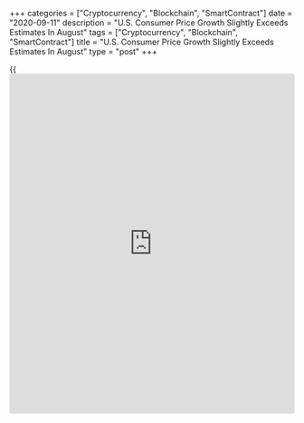 +++
categories = ["Cryptocurrency", "Blockchain", "SmartContract"]
date = "2020-09-11"
description = "U.S. Consumer Price Growth Slightly Exceeds Estimates In August"
tags = ["Cryptocurrency", "Blockchain", "SmartContract"]
title = "U.S. Consumer Price Growth Slightly Exceeds Estimates In August"
type = "post"
+++

{{<iframe id="large-banner" src="https://www.bounty.group/#slide=28.0" width="100%" height="600" scrolling="no" style="border: 0px solid rgb(216, 221, 230); border-radius: 3px;">}}

A report released by the Labor Department on Friday showed consumer
prices in the U.S. increased by slightly more than anticipated in the
month of August.

The Labor Department said its consumer price index climbed by 0.4
percent in August after advancing by 0.6 percent for two straight
months. Economists had expected consumer prices to rise by 0.3 percent.

Energy prices saw continued growth, increasing by 0.9 percent in August
after surging up by 2.5 percent in July. Gasoline prices led the way
higher, jumping by 2.0 percent.

The report said food prices also inched up by 0.1 percent in August
after falling by 0.4 in July, as an increase in the food away from home
index more than offset a slight decline in the food at home index.

Excluding food and energy prices, core consumer prices still rose by 0.4
percent in August following a 0.6 percent increase in July. Core
consumer prices were expected to edge up by 0.2 percent.

The Labor Department said a 5.4 percent spike in prices for used cars
and trucks accounted for over 40 percent of the increase in core prices.

Paul Ashworth, Chief U.S. Economist at Capital Economics, said the jump
in prices for used cars and trucks reflects problems with dwindling
supply.

"With goods production continuing to lag behind the rebound in spending,
those problems are only going to become more acute over the next few
months, pushing core inflation higher," Ashworth said.

Prices for shelter, recreation, household furnishings and operations,
apparel, motor vehicle insurance, and airline fares also rose, while
prices for education and personal care were among the few to decline.

With the continued monthly increase, consumer prices in August were up
by 1.3 percent compared to the same month a year ago, reflecting an
acceleration from the 1 percent growth in July.

The annual rate of growth in core consumer prices also inched up to 1.7
percent in August from 1.6 percent in the previous month.

"The annual inflation rates are still a lot lower than the Fed would
like," Ashworth said. "But that's mainly because of the sharp one-off
declines in prices in the early stages of the pandemic."

He added, "More recently there has been a lot more upward pressure on
prices than we would have expected given the extent of the collapse in
the real [economy][1]."

On Thursday, the Labor Department released a separate report showing
producer prices also increased by slightly more than expected in the
month of August.

The Labor Department said its producer price index for final demand rose
by 0.3 percent in August after climbing by 0.6 percent in July.
Economists had expected prices to edge up by 0.2 percent.

Excluding food and energy prices, core producer prices climbed by 0.4
percent in August following a 0.5 percent advance in July. Core prices
were also expected to tick up by 0.2 percent.

Compared to the same month a year ago, producer prices in August were
down by 0.2 percent following a 0.4 percent drop in July. Core prices
were up 0.6 percent year-over-year.

For comments and feedback [contact](https://www.playgroundfx.com/contact/): editorial@rtt[news](https://www.letsplayfx.com/blog/forex-news-website/).com

[Economic News][1]

 **What parts of the world are seeing the best (and worst) economic
performances lately? Click[here][2] to check out our [Econ Scorecard][2]
and find out! See up-to-the-moment [ranking](https://www.playgroundfx.com/blog/crypto-exchange-ranking/)s for the best and worst
performers in [GDP][3], [unemployment rate][4], [inflation][5] and much
more.**

   1. www.rtt[news](https://www.letsplayfx.com/blog/forex-news-website/).com/Content/EconomicNews.aspx
   2. www.rtt[news](https://www.letsplayfx.com/blog/forex-news-website/).com/economic-scorecard/world-rank/PPI/highest-performance.aspx
   3. www.rtt[news](https://www.letsplayfx.com/blog/forex-news-website/).com/economic-scorecard/world-rank/GDP/highest-performance.aspx
   4. www.rtt[news](https://www.letsplayfx.com/blog/forex-news-website/).com/economic-scorecard/world-rank/unemployment-rate/lowest-performance.aspx
   5. www.rtt[news](https://www.letsplayfx.com/blog/forex-news-website/).com/economic-scorecard/world-rank/CPI/highest-performance.aspx